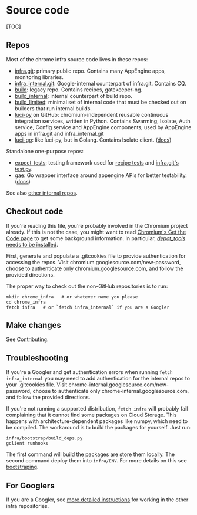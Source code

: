 # Source code

[TOC]

## Repos
Most of the chrome infra source code lives in these repos:

* [infra.git](..): primary public repo.
  Contains many AppEngine apps, monitoring libraries.
* [infra_internal.git](https://chrome-internal.googlesource.com/infra/infra_internal):
  Google-internal counterpart of infra.git. Contains CQ.
* [build](https://chromium.googlesource.com/chromium/tools/build/): legacy
  repo. Contains recipes, gatekeeper-ng.
* [build_internal](https://chrome-internal.googlesource.com/chrome/tools/build):
  internal counterpart of build repo.
* [build_limited](https://chrome-internal.googlesource.com/chrome/tools/build_limited/scripts/slave/):
  minimal set of internal code that must be checked out on builders
  that run internal builds.
* [luci-py](https://github.com/luci/luci-py) on GitHub: chromium-independent
  reusable continuous integration services, written in Python.
  Contains Swarming, Isolate, Auth service, Config service and AppEngine
  components, used by AppEngine apps in infra.git and infra_internal.git
* [luci-go](https://github.com/luci/luci-go): like luci-py, but in Golang.
  Contains Isolate client. ([docs](https://godoc.org/github.com/luci/luci-go))

Standalone one-purpose repos:

* [expect_tests](https://chromium.googlesource.com/infra/testing/expect_tests):
  testing framework used for [recipe tests](users/recipes.md) and
  [infra.git's test.py](../test.py).
* [gae](https://github.com/luci/gae): Go wrapper interface around appengine APIs for
  better testability. ([docs](https://godoc.org/github.com/luci/gae))

See also
[other internal repos](http://go/chrome-infra-docs-internal/source.md).

## Checkout code

If you're reading this file, you're probably involved in the Chromium
project already. If this is not the case, you might want to read
[Chromium's Get the Code page](http://dev.chromium.org/developers/how-tos/get-the-code)
to get some background information. In particular,
[_depot_tools_ needs to be installed](http://dev.chromium.org/developers/how-tos/install-depot-tools).

First, generate and populate a .gitcookies file to provide authentication for
accessing the repos. Visit chromium.googlesource.com/new-password, choose to
authenticate only chromium.googlesource.com, and follow the provided directions.

The proper way to check out the non-GitHub repositories is to run:

    mkdir chrome_infra   # or whatever name you please
    cd chrome_infra
    fetch infra   # or `fetch infra_internal` if you are a Googler

## Make changes

See [Contributing](contributing.md).

## Troubleshooting

If you're a Googler and get authentication errors when running `fetch
infra_internal` you may need to add authentication for the internal repos to
your .gitcookies file. Visit chrome-internal.googlesource.com/new-password,
choose to authenticate only chrome-internal.googlesource.com, and follow the
provided directions.

If you're not running a supported distribution, `fetch infra` will
probably fail complaining that it cannot find some packages on Cloud
Storage. This happens with architecture-dependent packages like numpy,
which need to be compiled. The workaround is to build the packages for
yourself. Just run:

    infra/bootstrap/build_deps.py
    gclient runhooks

The first command will build the packages are store them locally. The
second command deploy them into `infra/ENV`. For more details on this
see [bootstraping](/bootstrap/README.md).

## For Googlers

If you are a Googler, see [more detailed
instructions](http://go/chrome-infra-doc-internal) for working in the
other infra repositories.
